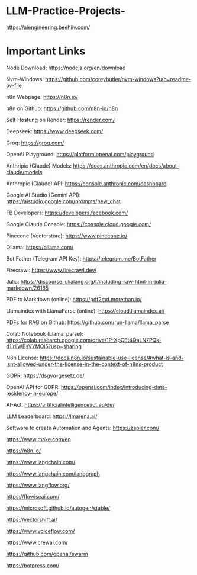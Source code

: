 # LLM-Practice-Projects-
https://aiengineering.beehiiv.com/

# Important Links
Node Download: https://nodejs.org/en/download

Nvm-Windows: https://github.com/coreybutler/nvm-windows?tab=readme-ov-file

n8n Webpage: https://n8n.io/

n8n on Github: https://github.com/n8n-io/n8n

Self Hostung on Render: https://render.com/


Deepseek: https://www.deepseek.com/

Groq: https://groq.com/

OpenAI Playground: https://platform.openai.com/playground

Anthripic (Claude) Models: https://docs.anthropic.com/en/docs/about-claude/models

Anthropic (Claude) API: https://console.anthropic.com/dashboard

Google AI Studio (Gemini API): https://aistudio.google.com/prompts/new_chat



FB Developers: https://developers.facebook.com/

Google Claude Console: https://console.cloud.google.com/

Pinecone (Vectorstore): https://www.pinecone.io/

Ollama: https://ollama.com/

Bot Father (Telegram API Key): https://telegram.me/BotFather



Firecrawl: https://www.firecrawl.dev/

Julia: https://discourse.julialang.org/t/including-raw-html-in-julia-markdown/26165

PDF to Markdown (online): https://pdf2md.morethan.io/

Llamaindex with LlamaParse (online): https://cloud.llamaindex.ai/

PDFs for RAG on Github: https://github.com/run-llama/llama_parse

Colab Notebook (Llama_parse): https://colab.research.google.com/drive/1P-XpCEt4QaLN7PQk-d1irliWBsVYMQl5?usp=sharing



N8n License: https://docs.n8n.io/sustainable-use-license/#what-is-and-isnt-allowed-under-the-license-in-the-context-of-n8ns-product


GDPR: https://dsgvo-gesetz.de/

OpenAI API for GDPR: https://openai.com/index/introducing-data-residency-in-europe/

AI-Act: https://artificialintelligenceact.eu/de/



LLM Leaderboard: https://lmarena.ai/



Software to create Automation and Agents:
https://zapier.com/

https://www.make.com/en

https://n8n.io/

https://www.langchain.com/

https://www.langchain.com/langgraph

https://www.langflow.org/

https://flowiseai.com/

https://microsoft.github.io/autogen/stable/

https://vectorshift.ai/

https://www.voiceflow.com/

https://www.crewai.com/

https://github.com/openai/swarm

https://botpress.com/
